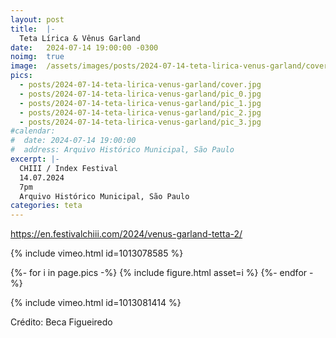 ```yaml
---
layout: post
title:  |-
  Teta Lírica & Vênus Garland
date:   2024-07-14 19:00:00 -0300
noimg:  true
image:  /assets/images/posts/2024-07-14-teta-lirica-venus-garland/cover.jpg
pics:
  - posts/2024-07-14-teta-lirica-venus-garland/cover.jpg
  - posts/2024-07-14-teta-lirica-venus-garland/pic_0.jpg
  - posts/2024-07-14-teta-lirica-venus-garland/pic_1.jpg
  - posts/2024-07-14-teta-lirica-venus-garland/pic_2.jpg
  - posts/2024-07-14-teta-lirica-venus-garland/pic_3.jpg
#calendar:
#  date: 2024-07-14 19:00:00
#  address: Arquivo Histórico Municipal, São Paulo
excerpt: |-
  CHIII / Index Festival 
  14.07.2024
  7pm
  Arquivo Histórico Municipal, São Paulo
categories: teta
---
```


<https://en.festivalchiii.com/2024/venus-garland-tetta-2/>

{% include vimeo.html id=1013078585 %}

{%- for i in page.pics -%}
  {% include figure.html asset=i %}
{%- endfor -%}

{% include vimeo.html id=1013081414 %}

Crédito: Beca Figueiredo

